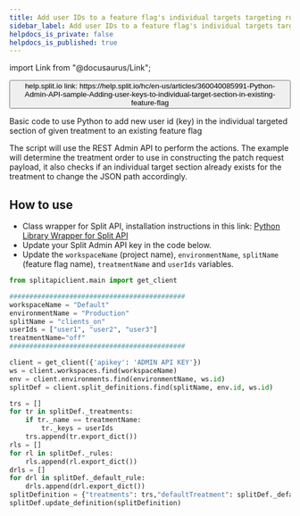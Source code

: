 ```yaml
---
title: Add user IDs to a feature flag's individual targets targeting rule
sidebar_label: Add user IDs to a feature flag's individual targets targeting rule
helpdocs_is_private: false
helpdocs_is_published: true
---
```


import Link from "@docusaurus/Link";

<p>
  <button style={{borderRadius:'8px', border:'1px', fontFamily:'Courier New', fontWeight:'800', textAlign:'left'}}> help.split.io link: https://help.split.io/hc/en-us/articles/360040085991-Python-Admin-API-sample-Adding-user-keys-to-individual-target-section-in-existing-feature-flag </button>
</p>

Basic code to use Python to add new user id (key) in the individual targeted  section of given treatment to an existing feature flag

The script will use the REST Admin API to perform the actions. The example will determine the treatment order to use in constructing the patch request payload, it also checks if an individual target section already exists for the treatment to change the JSON path accordingly.

## How to use

 - Class wrapper for Split API, installation instructions in this link: [Python Library Wrapper for Split API](https://help.split.io/hc/en-us/articles/4412331052685)
 - Update your Split Admin API key in the code below.
 - Update the `workspaceName` (project name), `environmentName`, `splitName` (feature flag name), `treatmentName` and `userIds` variables.

```python
from splitapiclient.main import get_client

############################################
workspaceName = "Default"
environmentName = "Production"
splitName = "clients_on"
userIds = ["user1", "user2", "user3"]
treatmentName="off"
############################################

client = get_client({'apikey': 'ADMIN API KEY'})
ws = client.workspaces.find(workspaceName)
env = client.environments.find(environmentName, ws.id)
splitDef = client.split_definitions.find(splitName, env.id, ws.id)

trs = []
for tr in splitDef._treatments:
    if tr._name == treatmentName:
        tr._keys = userIds
    trs.append(tr.export_dict())
rls = []
for rl in splitDef._rules:
    rls.append(rl.export_dict()) 
drls = []
for drl in splitDef._default_rule:
    drls.append(drl.export_dict()) 
splitDefinition = {"treatments": trs,"defaultTreatment": splitDef._default_treatment, "rules": rls, "defaultRule": drls}
splitDef.update_definition(splitDefinition)
```